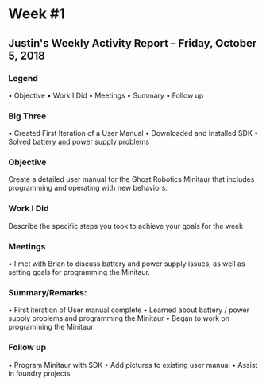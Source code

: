 # Week #1

## Justin's Weekly Activity Report – Friday, October 5, 2018

### Legend
  •	Objective
  •	Work I Did
  •	Meetings
  •	Summary
  •	Follow up

### Big Three
  •	Created First Iteration of a User Manual
  •	Downloaded and Installed SDK
  •	Solved battery and power supply problems

### Objective
  Create a detailed user manual for the Ghost Robotics Minitaur that includes programming and operating with new behaviors.

### Work I Did
  Describe the specific steps you took to achieve your goals for the week

### Meetings
  •	I met with Brian to discuss battery and power supply issues, as well as setting goals for programming the Minitaur. 

### Summary/Remarks:
  •	First iteration of User manual complete
  •	Learned about battery / power supply problems and programming the Minitaur
  •	Began to work on programming the Minitaur

### Follow up
  •	Program Minitaur with SDK
  •	Add pictures to existing user manual
  •	Assist in foundry projects

